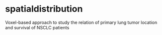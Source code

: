 # spatialdistribution
Voxel-based approach to study the relation of primary lung tumor location and survival of NSCLC patients
